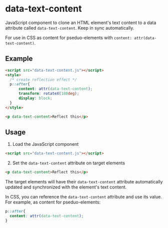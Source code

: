 # data-text-content

JavaScript component to clone an HTML element's text content to a data attribute called `data-text-content`. Keep in sync automatically.

For use in CSS as content for pseduo-elements with `content: attr(data-text-content)`.

## Example

```html
<script src="data-text-content.js"></script>
<style>
  /* create reflection effect */
  p::after{
      content: attr(data-text-content);
      transform: rotateX(180deg);
      display: block;
  }
</style>

<p data-text-content>Reflect this</p>

```

## Usage

1.  Load the JavaScript component
```html
<script src="data-text-content.js"></script>
```
2.  Set the `data-text-content` attribute on target elements
```html
<p data-text-content>Reflect this</p>
```

The target elements will have their `data-text-content` attribute automatically updated and synchronized with the element's text content.

In CSS, you can reference the `data-text-content` attribute and use its value. For example, as content for pseduo-elements:

```css
p::after{
  content: attr(data-text-content);
}
```
